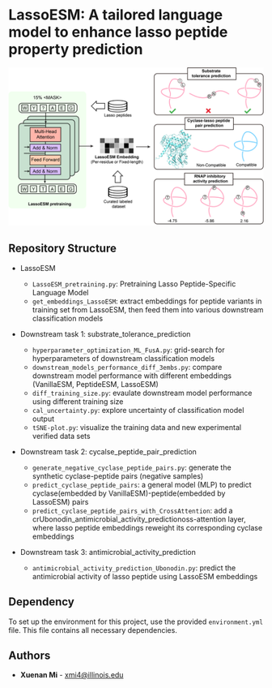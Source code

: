 # LassoESM: A tailored language model to enhance lasso peptide property prediction

![LassoESM](LassoESM_image.png) 


## Repository Structure
- LassoESM
  - `LassoESM_pretraining.py`: Pretraining Lasso Peptide-Specific Language Model
  - `get_embeddings_LassoESM`: extract embeddings for peptide variants in training set from LassoESM, then feed them into various downstream classification models
    
- Downstream task 1: substrate_tolerance_prediction  
  - `hyperparameter_optimization_ML_FusA.py`: grid-search for hyperparameters of downstream classification models
  - `downstream_models_performance_diff_3embs.py`: compare downstream model performance with different embeddings (VanillaESM, PeptideESM, LassoESM)
  - `diff_training_size.py`: evaulate downstream model performance using different training size
  - `cal_uncertainty.py`: explore uncertainty of classification model output
  - `tSNE-plot.py`: visualize the training data and new experimental verified data sets

- Downstream task 2: cycalse_peptide_pair_prediction
  - `generate_negative_cyclase_peptide_pairs.py`: generate the synthetic cyclase-peptide pairs (negative samples)
  - `predict_cyclase_peptide_pairs`: a general model (MLP) to predict cyclase(embedded by VanillaESM)-peptide(embedded by LassoESM) pairs
  - `predict_cyclase_peptide_pairs_with_CrossAttention`: add a crUbonodin_antimicrobial_activity_predictionoss-attention layer, where lasso peptide embeddings reweight its corresponding cyclase embeddings

- Downstream task 3: antimicrobial_activity_prediction
  - `antimicrobial_activity_prediction_Ubonodin.py`: predict the antimicrobial activity of lasso peptide using LassoESM embeddings

## Dependency
To set up the environment for this project, use the provided `environment.yml` file. This file contains all necessary dependencies.

## Authors

- **Xuenan Mi** - [xmi4@illinois.edu](mailto:xmi4@illinois.edu)




